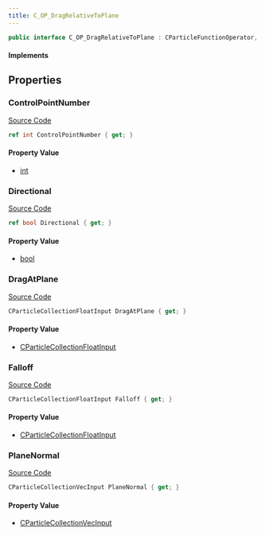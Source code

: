```yaml
---
title: C_OP_DragRelativeToPlane
---
```


```csharp
public interface C_OP_DragRelativeToPlane : CParticleFunctionOperator, CParticleFunction, ISchemaClass<CParticleFunction>, ISchemaClass<CParticleFunctionOperator>, ISchemaClass<C_OP_DragRelativeToPlane>, ISchemaField, ISchemaClass, INativeHandle
```

#### Implements

## Properties

### ControlPointNumber

[Source Code](https://github.com/swiftly-solution/swiftlys2/blob/main/managed/src/SwiftlyS2.Generated/Schemas/Interfaces/C_OP_DragRelativeToPlane.cs#L25)

```csharp
ref int ControlPointNumber { get; }
```

#### Property Value

- [int](https://learn.microsoft.com/dotnet/api/system.int32)

### Directional

[Source Code](https://github.com/swiftly-solution/swiftlys2/blob/main/managed/src/SwiftlyS2.Generated/Schemas/Interfaces/C_OP_DragRelativeToPlane.cs#L21)

```csharp
ref bool Directional { get; }
```

#### Property Value

- [bool](https://learn.microsoft.com/dotnet/api/system.boolean)

### DragAtPlane

[Source Code](https://github.com/swiftly-solution/swiftlys2/blob/main/managed/src/SwiftlyS2.Generated/Schemas/Interfaces/C_OP_DragRelativeToPlane.cs#L17)

```csharp
CParticleCollectionFloatInput DragAtPlane { get; }
```

#### Property Value

- [CParticleCollectionFloatInput](/docs/api/shared/schemadefinitions/cparticlecollectionfloatinput)

### Falloff

[Source Code](https://github.com/swiftly-solution/swiftlys2/blob/main/managed/src/SwiftlyS2.Generated/Schemas/Interfaces/C_OP_DragRelativeToPlane.cs#L19)

```csharp
CParticleCollectionFloatInput Falloff { get; }
```

#### Property Value

- [CParticleCollectionFloatInput](/docs/api/shared/schemadefinitions/cparticlecollectionfloatinput)

### PlaneNormal

[Source Code](https://github.com/swiftly-solution/swiftlys2/blob/main/managed/src/SwiftlyS2.Generated/Schemas/Interfaces/C_OP_DragRelativeToPlane.cs#L23)

```csharp
CParticleCollectionVecInput PlaneNormal { get; }
```

#### Property Value

- [CParticleCollectionVecInput](/docs/api/shared/schemadefinitions/cparticlecollectionvecinput)

